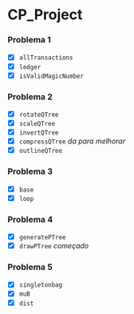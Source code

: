 # CP_Project

### Problema 1

- [x] `allTransactions`
- [x] `ledger`
- [x] `isValidMagicNumber`

### Problema 2

- [x] `rotateQTree`
- [x] `scaleQTree`
- [x] `invertQTree`
- [x] `compressQTree`  _da para melhorar_
- [x] `outlineQTree`

### Problema 3

- [x] `base`
- [x] `loop`

### Problema 4
- [x] `generatePTree`
- [x] `drawPTree` _começado_

### Problema 5

- [x] `singletonbag`
- [x] `muB`
- [x] `dist`
